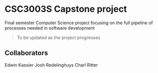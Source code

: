 # CSC3003S Capstone project

Final semester Computer Science project focusing on the full pipeline of processes needed in software development

> To be updated as the project progresses

## Collaborators

Edwin Kassier
Josh Redelinghuys 
Charl Ritter
